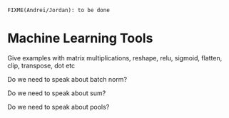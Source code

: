 ```{warning}
FIXME(Andrei/Jordan): to be done
```

# Machine Learning Tools

Give examples with matrix multiplications, reshape, relu, sigmoid, flatten, clip, transpose, dot etc

Do we need to speak about batch norm?

Do we need to speak about sum?

Do we need to speak about pools?

